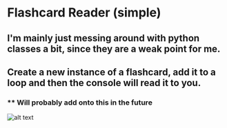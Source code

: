 # Flashcard Reader (simple)

## I'm mainly just messing around with python classes a bit, since they are a weak point for me.
## Create a new instance of a flashcard, add it to a loop and then the console will read it to you.
### ** Will probably add onto this in the future
![alt text](https://gyazo.com/b706e7c1fbd76492792e6565bc57d6c7 "Screenshot")
